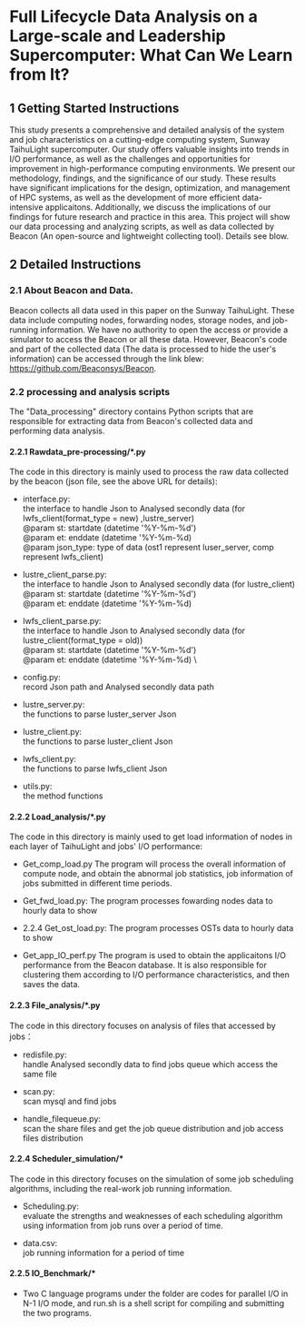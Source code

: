 # Full Lifecycle Data Analysis on a Large-scale and Leadership Supercomputer: What Can We Learn from It?

## 1 Getting Started Instructions

This study presents a comprehensive and detailed analysis of the system and job characteristics on a cutting-edge computing system, Sunway TaihuLight supercomputer. Our study offers valuable insights into trends in I/O performance, as well as the challenges and opportunities for improvement in high-performance computing environments. We present our methodology, findings, and the significance of our study. These results have significant implications for the design, optimization, and management of HPC systems, as well as the development of more efficient data-intensive applicaitons. Additionally, we discuss the implications of our findings for future research and practice in this area. This project will show our data processing and analyzing scripts, as well as data collected by Beacon (An open-source and lightweight collecting tool). Details see blow.

## 2 Detailed Instructions

### 2.1 About Beacon and Data.

Beacon collects all data used in this paper on the Sunway TaihuLight. These data include computing nodes, forwarding nodes, storage nodes, and job-running information. We have no authority to open the access or provide a simulator to access the Beacon or all these data. However, Beacon's code and part of the collected data (The data is processed to hide the user's information) can be accessed through the link blew: https://github.com/Beaconsys/Beacon.

### 2.2 processing and analysis scripts

The "Data_processing" directory contains Python scripts that are responsible for extracting data from Beacon's collected data and performing data analysis.

#### 2.2.1 Rawdata_pre-processing/*.py
The code in this directory is mainly used to process the raw data collected by the beacon (json file, see the above URL for details):

 - interface.py:\
    the interface to handle Json to Analysed secondly data (for lwfs_client(format_type = new) ,lustre_server) \
    @param st: startdate (datetime '%Y-%m-%d') \
    @param et: enddate (datetime '%Y-%m-%d) \
    @param json_type: type of data (ost1 represent luser_server, comp represent lwfs_client)

 - lustre_client_parse.py:\
    the interface to handle Json to Analysed secondly data (for lustre_client) \
    @param st: startdate (datetime '%Y-%m-%d') \
    @param et: enddate (datetime '%Y-%m-%d)

 - lwfs_client_parse.py:\
    the interface to handle Json to Analysed secondly data (for lustre_client(format_type = old)) \
    @param st: startdate (datetime '%Y-%m-%d') \
    @param et: enddate (datetime '%Y-%m-%d) \

 - config.py:\
    record Json path and Analysed secondly data path

 - lustre_server.py:\
    the functions to parse luster_server Json

 - lustre_client.py:\
    the functions to parse luster_client Json

 - lwfs_client.py:\
    the functions to parse lwfs_client Json

 - utils.py:\
    the method functions

#### 2.2.2 Load_analysis/*.py 
The code in this directory is mainly used to get load information of nodes in each layer of TaihuLight and jobs' I/O performance:

 - Get_comp_load.py
   The program will process the overall information of compute node, and obtain the abnormal job statistics, job information of jobs submitted in different time periods.

 - Get_fwd_load.py:
   The program processes fowarding nodes data to hourly data to show

 - 2.2.4 Get_ost_load.py:
   The program processes OSTs data to hourly data to show

 - Get_app_IO_perf.py
   The program is used to obtain the applicaitons I/O performance from the Beacon database. It is also responsible for clustering them according to I/O performance characteristics, and then saves the data.

#### 2.2.3 File_analysis/*.py
The code in this directory focuses on analysis of files that accessed by jobs：

 - redisfile.py: \
    handle Analysed secondly data to find jobs queue which access the same file

 - scan.py:\
    scan mysql and find jobs

 - handle_filequeue.py:\
    scan the share files and get the job queue distribution and job access files distribution

#### 2.2.4 Scheduler_simulation/*
The code in this directory focuses on the simulation of some job scheduling algorithms, including the real-work job running information. 

 - Scheduling.py:\
   evaluate the strengths and weaknesses of each scheduling algorithm using information from job runs over a period of time.

 - data.csv:\
   job running information for a period of time

#### 2.2.5 IO_Benchmark/*
 - Two C language programs under the folder are codes for parallel I/O in N-1 I/O mode, and run.sh is a shell script  for compiling and submitting the two programs.
